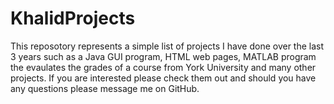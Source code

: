 # KhalidProjects
This reposotory represents a simple list of projects I have done over the last 3 years such as a Java GUI program, HTML web pages, 
MATLAB program the evaulates the grades of a course from York University and many other projects. 
If you are interested please check them out and should you have any questions please message me on GitHub.

